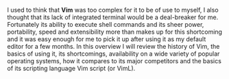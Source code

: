 I used to think that **Vim** was too complex for it to be of use to myself, I also thought that its lack of integrated terminal would be a deal-breaker for me. Fortunately its ability to execute shell commands and its sheer power, portability, speed and extensibility more than makes up for this shortcoming and it was easy enough for me to pick it up after using it as my default editor for a few months. In this overview I will review the history of Vim, the basics of using it, its shortcomings, availability on a wide variety of popular operating systems, how it compares to its major competitors and the basics of its scripting language Vim script (or VimL). 

